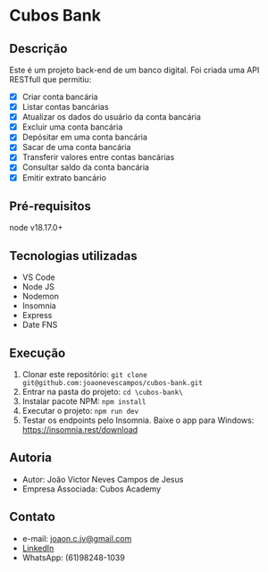 # Cubos Bank
## Descrição
Este é um projeto back-end de um banco digital. Foi criada uma API RESTfull que permitiu:

- [x] Criar conta bancária
- [x] Listar contas bancárias
- [x] Atualizar os dados do usuário da conta bancária
- [x] Excluir uma conta bancária
- [x] Depósitar em uma conta bancária
- [x] Sacar de uma conta bancária
- [x] Transferir valores entre contas bancárias
- [x] Consultar saldo da conta bancária
- [x] Emitir extrato bancário

## Pré-requisitos
node v18.17.0+

## Tecnologias utilizadas
- VS Code
- Node JS
- Nodemon
- Insomnia
- Express
- Date FNS

## Execução
1. Clonar este repositório: `git clone git@github.com:joaonevescampos/cubos-bank.git`
2. Entrar na pasta do projeto: `cd \cubos-bank\`
3. Instalar pacote NPM: `npm install`
4. Executar o projeto: `npm run dev`
5. Testar os endpoints pelo Insomnia. Baixe o app para Windows: https://insomnia.rest/download

## Autoria
- Autor: João Victor Neves Campos de Jesus
- Empresa Associada: Cubos Academy

## Contato
- e-mail: joaon.c.jv@gmail.com
- [LinkedIn](inkedin.com/in/joão-victor-neves-campos-de-jesus-415946180/)
- WhatsApp: (61)98248-1039
